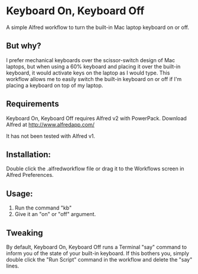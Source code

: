 # Keyboard On, Keyboard Off
A simple Alfred workflow to turn the built-in Mac laptop keyboard on or off.

## But why?
I prefer mechanical keyboards over the scissor-switch design of Mac laptops, but when using a 60% keyboard and placing it over the built-in keyboard, it would activate keys on the laptop as I would type. This workflow allows me to easily switch the built-in keyboard on or off if I'm placing a keyboard on top of my laptop.

## Requirements
Keyboard On, Keyboard Off requires Alfred v2 with PowerPack. Download Alfred at http://www.alfredapp.com/

It has not been tested with Alfred v1.

## Installation:
Double click the .alfredworkflow file or drag it to the Workflows screen in Alfred Preferences.

## Usage:
1. Run the command "kb"
2. Give it an "on" or "off" argument.

## Tweaking
By default, Keyboard On, Keyboard Off runs a Terminal "say" command to inform you of the state of your built-in keyboard. If this bothers you, simply double click the "Run Script" command in the workflow and delete the "say" lines.
